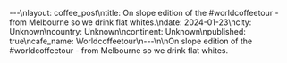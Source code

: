 ---\nlayout: coffee_post\ntitle: On slope edition of the #worldcoffeetour - from Melbourne so we drink flat whites.\ndate: 2024-01-23\ncity: Unknown\ncountry: Unknown\ncontinent: Unknown\npublished: true\ncafe_name: Worldcoffeetour\n---\n\nOn slope edition of the #worldcoffeetour - from Melbourne so we drink flat whites.